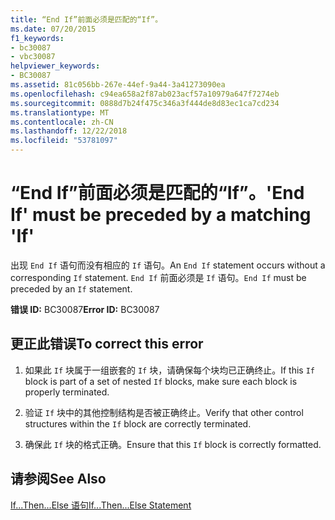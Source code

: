 ```yaml
---
title: “End If”前面必须是匹配的“If”。
ms.date: 07/20/2015
f1_keywords:
- bc30087
- vbc30087
helpviewer_keywords:
- BC30087
ms.assetid: 81c056bb-267e-44ef-9a44-3a41273090ea
ms.openlocfilehash: c94ea658a2f87ab023acf57a10979a647f7274eb
ms.sourcegitcommit: 0888d7b24f475c346a3f444de8d83ec1ca7cd234
ms.translationtype: MT
ms.contentlocale: zh-CN
ms.lasthandoff: 12/22/2018
ms.locfileid: "53781097"
---
```

# <a name="end-if-must-be-preceded-by-a-matching-if"></a><span data-ttu-id="60677-102">“End If”前面必须是匹配的“If”。</span><span class="sxs-lookup"><span data-stu-id="60677-102">'End If' must be preceded by a matching 'If'</span></span>
<span data-ttu-id="60677-103">出现 `End If` 语句而没有相应的 `If` 语句。</span><span class="sxs-lookup"><span data-stu-id="60677-103">An `End If` statement occurs without a corresponding `If` statement.</span></span> <span data-ttu-id="60677-104">`End If` 前面必须是 `If` 语句。</span><span class="sxs-lookup"><span data-stu-id="60677-104">`End If` must be preceded by an `If` statement.</span></span>  
  
 <span data-ttu-id="60677-105">**错误 ID:** BC30087</span><span class="sxs-lookup"><span data-stu-id="60677-105">**Error ID:** BC30087</span></span>  
  
## <a name="to-correct-this-error"></a><span data-ttu-id="60677-106">更正此错误</span><span class="sxs-lookup"><span data-stu-id="60677-106">To correct this error</span></span>  
  
1.  <span data-ttu-id="60677-107">如果此 `If` 块属于一组嵌套的 `If` 块，请确保每个块均已正确终止。</span><span class="sxs-lookup"><span data-stu-id="60677-107">If this `If` block is part of a set of nested `If` blocks, make sure each block is properly terminated.</span></span>  
  
2.  <span data-ttu-id="60677-108">验证 `If` 块中的其他控制结构是否被正确终止。</span><span class="sxs-lookup"><span data-stu-id="60677-108">Verify that other control structures within the `If` block are correctly terminated.</span></span>  
  
3.  <span data-ttu-id="60677-109">确保此 `If` 块的格式正确。</span><span class="sxs-lookup"><span data-stu-id="60677-109">Ensure that this `If` block is correctly formatted.</span></span>  
  
## <a name="see-also"></a><span data-ttu-id="60677-110">请参阅</span><span class="sxs-lookup"><span data-stu-id="60677-110">See Also</span></span>  
 [<span data-ttu-id="60677-111">If...Then...Else 语句</span><span class="sxs-lookup"><span data-stu-id="60677-111">If...Then...Else Statement</span></span>](../../visual-basic/language-reference/statements/if-then-else-statement.md)

